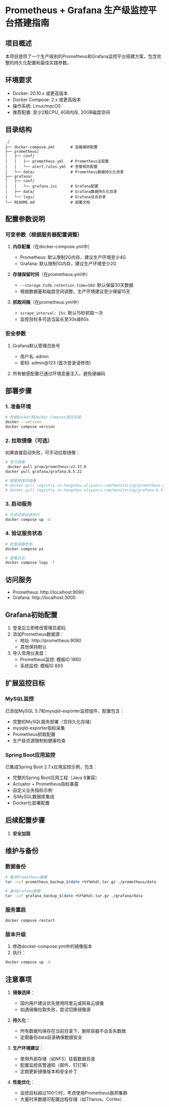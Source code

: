 # Prometheus + Grafana 生产级监控平台搭建指南

## 项目概述
本项目提供了一个生产级别的Prometheus和Grafana监控平台搭建方案，包含完整的持久化配置和最佳实践参数。

## 环境要求
- Docker: 20.10.x 或更高版本
- Docker Compose: 2.x 或更高版本
- 操作系统: Linux/macOS
- 推荐配置: 至少2核CPU, 4GB内存, 20GB磁盘空间

## 目录结构
```
./
├── docker-compose.yml       # 容器编排配置
├── prometheus/
│   ├── conf/
│   │   ├── prometheus.yml   # Prometheus主配置
│   │   └── alert.rules.yml  # 告警规则配置
│   └── data/                # Prometheus数据持久化目录
├── grafana/
│   ├── conf/
│   │   └── grafana.ini      # Grafana配置
│   ├── data/                # Grafana数据持久化目录
│   └── logs/                # Grafana日志目录
└── README.md                # 部署文档
```

## 配置参数说明
### 可变参数（根据服务器配置调整）
1. **内存配置**（在docker-compose.yml中）
   - Prometheus: 默认限制2G内存，建议生产环境至少4G
   - Grafana: 默认限制1G内存，建议生产环境至少2G

2. **存储保留时间**（在prometheus.yml中）
   - `--storage.tsdb.retention.time=30d`: 默认保留30天数据
   - 根据数据量和磁盘空间调整，生产环境建议至少保留15天

3. **抓取间隔**（在prometheus.yml中）
   - `scrape_interval: 15s`: 默认15秒抓取一次
   - 监控目标多可适当延长至30s或60s

### 安全参数
1. Grafana默认管理员账号
   - 用户名: admin
   - 密码: admin@123 (首次登录请修改)

2. 所有敏感配置已通过环境变量注入，避免硬编码

## 部署步骤
### 1. 准备环境
```bash
# 检查Docker和Docker Compose是否安装
docker --version
docker compose version
```

### 2. 拉取镜像（可选）
如果直接启动失败，可手动拉取镜像：
```bash
# 官方镜像
 docker pull prom/prometheus:v2.37.0
docker pull grafana/grafana:8.5.22

# 或使用国内镜像
# docker pull registry.cn-hangzhou.aliyuncs.com/monitoring/prometheus:v2.37.0
# docker pull registry.cn-hangzhou.aliyuncs.com/monitoring/grafana:8.5.22
```

### 3. 启动服务
```bash
# 在项目根目录执行
docker compose up -d
```

### 4. 验证服务状态
```bash
# 检查容器状态
docker compose ps

# 查看日志
docker compose logs -f
```

## 访问服务
- Prometheus: http://localhost:9090
- Grafana: http://localhost:3000

## Grafana初始配置
1. 登录后立即修改管理员密码
2. 添加Prometheus数据源：
   - 地址: http://prometheus:9090
   - 其他保持默认
3. 导入常用仪表盘：
   - Prometheus监控: 模板ID 1860
   - 系统监控: 模板ID 893

## 扩展监控目标
### MySQL监控
已添加MySQL 5.7和mysqld-exporter监控组件，配置包含：
- 完整的MySQL服务部署（含持久化存储）
- mysqld-exporter指标采集
- Prometheus抓取配置
- 生产级资源限制和健康检查

### Spring Boot应用监控
已集成Spring Boot 2.7.x应用监控示例，包含：
- 完整的Spring Boot应用工程（Java 8兼容）
- Actuator + Prometheus指标暴露
- 自定义业务指标示例
- 与MySQL数据库集成
- Docker化部署配置

## 后续配置步骤
1. **安全加固**

## 维护与备份
### 数据备份
```bash
# 备份Prometheus数据
tar -czf prometheus_backup_$(date +%Y%m%d).tar.gz ./prometheus/data

# 备份Grafana数据
tar -czf grafana_backup_$(date +%Y%m%d).tar.gz ./grafana/data
```

### 服务重启
```bash
docker compose restart
```

### 版本升级
1. 修改docker-compose.yml中的镜像版本
2. 执行：
```bash
docker compose up -d
```

## 注意事项
1. **镜像选择**：
   - 国内用户建议优先使用阿里云或网易云镜像
   - 如遇镜像拉取失败，尝试切换镜像源

2. **持久化**：
   - 所有数据均保存在当前目录下，删除容器不会丢失数据
   - 定期备份data目录确保数据安全

3. **生产环境建议**：
   - 使用外部存储（如NFS）挂载数据目录
   - 配置监控告警通知（邮件、钉钉等）
   - 定期更新镜像版本和安全补丁

4. **性能优化**：
   - 监控目标超过100个时，考虑使用Prometheus联邦集群
   - 大量时序数据可配置远程存储（如Thanos、Cortex）
